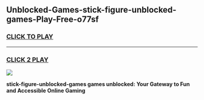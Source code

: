 
## Unblocked-Games-stick-figure-unblocked-games-Play-Free-o77sf
<h3>
<a href="https://premium76.site?title=stick-figure-unblocked-games&ref=23A">CLICK TO PLAY</a></h3>
<hr>

<h3>
<a href="https://premium76.site?title=stick-figure-unblocked-games&ref=23A">CLICK 2 PLAY</a>
  
</h3>

<a href="https://premium76.site?title=stick-figure-unblocked-games&ref=23A"><img src="https://clearcache.store/games.png"></a>


**stick-figure-unblocked-games games unblocked: Your Gateway to Fun and Accessible Online Gaming**

